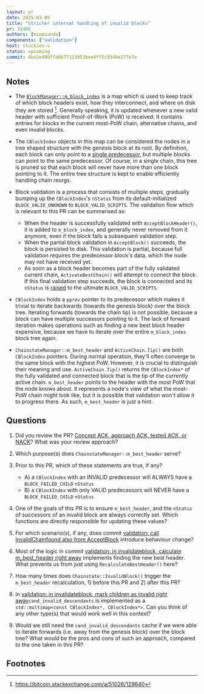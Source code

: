 ```yaml
---
layout: pr
date: 2025-03-05
title: "Stricter internal handling of invalid blocks"
pr: 31405
authors: [mzumsande]
components: ["validation"]
host: stickies-v
status: upcoming
commit: 4ba2e480ffa0b77113953bee4ff5c9349e277e7e
---
```


## Notes

- The [`BlockManager::m_block_index`](https://github.com/bitcoin/bitcoin/blob/3c1f72a36700271c7c1293383549c3be29f28edb/src/node/blockstorage.h#L277) is a map which is used to keep track of which block headers exist, how they interconnect, and where on disk they are stored [^1]. Generally speaking, it is updated whenever a new valid header with sufficient Proof-of-Work (PoW) is received. It contains entries for blocks in the current most-PoW chain, alternative chains, and even invalid blocks.

- The `CBlockIndex` objects in this map can be considered the nodes in a tree shaped structure with the genesis block at its root. By definition, each block can only point to a [single predecessor](https://github.com/bitcoin/bitcoin/blob/3c1f72a36700271c7c1293383549c3be29f28edb/src/chain.h#L147), but multiple blocks can point to the same predecessor. Of course, in a single chain, this tree is pruned so that each block will never have more than one block pointing to it. The entire tree structure is kept to enable efficiently handling chain reorgs.

- Block validation is a process that consists of multiple steps, gradually bumping up the `CBlockIndex`'s `nStatus` from its default-initialized `BLOCK_VALID_UNKNOWN` to `BLOCK_VALID_SCRIPTS`. The validation flow which is relevant to this PR can be summarised as:
	- When the header is successfully validated with `AcceptBlockHeader()`, it is added to `m_block_index`, and generally never removed from it anymore, even if the block fails a subsequent validation step.
	- When the partial block validation in `AcceptBlock()` succeeds, the block is persisted to disk. This validation is partial, because full validation requires the predecessor block's data, which the node may not have received yet.
	- As soon as a block header becomes part of the fully validated current chain, `ActivateBestChain()` will attempt to connect the block. If this final validation step succeeds, the block is connected and its `nStatus` is [raised](https://github.com/bitcoin/bitcoin/blob/3c1f72a36700271c7c1293383549c3be29f28edb/src/validation.cpp#L2762) to the ultimate `BLOCK_VALID_SCRIPTS`.

- `CBlockIndex` holds a `pprev` pointer to its predecessor which makes it trivial to iterate backwards (towards the genesis block) over the block tree. Iterating forwards (towards the chain tip) is not possible, because a block can have multiple successors pointing to it. The lack of forward iteration makes operations such as finding a new best block header expensive, because we have to iterate over the entire `m_block_index` block tree again.

- `ChainstateManager::m_best_header` and `ActiveChain.Tip()` are both `CBlockIndex` pointers. During normal operation, they'll often converge to the same block with the highest PoW. However, it is crucial to distinguish their meaning and use. `ActiveChain.Tip()` returns the `CBlockIndex*` of the fully validated and connected block that is the tip of the currently active chain. `m_best_header` points to the header with the most PoW that the node knows about. It represents a node's view of what the most-PoW chain might look like, but it is possible that validation won't allow it to progress there. As such, `m_best_header` is just a hint.


## Questions

1. Did you review the PR? [Concept ACK, approach ACK, tested ACK, or NACK](https://github.com/bitcoin/bitcoin/blob/master/CONTRIBUTING.md#peer-review)? What was your review approach?

1. Which purpose(s) does `ChainstateManager::m_best_header` serve?

1. Prior to this PR, which of these statements are true, if any?
	- A) a `CBlockIndex` with an INVALID predecessor will ALWAYS have a `BLOCK_FAILED_CHILD` `nStatus`
	- B) a `CBlockIndex` with only VALID predecessors will NEVER have a `BLOCK_FAILED_CHILD` `nStatus`

1. One of the goals of this PR is to ensure `m_best_header`, and the `nStatus` of successors of an invalid block are always correctly set. Which functions are directly responsible for updating these values?

1. For which scenario(s), if any, does commit [validation: call InvalidChainfound also from AcceptBlock](https://github.com/bitcoin-core-review-club/bitcoin/commit/163b01eae82a9dd94dcda94cf13001e46b4a8a56) introduce behaviour change?

1. Most of the logic in commit [validation: in invalidateblock, calculate m_best_header right away](https://github.com/bitcoin-core-review-club/bitcoin/commit/4100495125e9a06b2403f7520fae9f45c3fd9e4c) implements finding the new best header. What prevents us from just using `RecalculateBestHeader()` here? 

1. How many times does `Chainstate::InvalidBlock()` trigger the `m_best_header` recalculation, 1) before this PR and 2) after this PR?

1. In [validation: in invalidateblock, mark children as invalid right away](https://github.com/bitcoin-core-review-club/bitcoin/commit/e32df45a62e6999b12d035758c9c6bd4994ea682)`cand_invalid_descendants` is implemented as a `std::multimap<const CBlockIndex*, CBlockIndex*>`. Can you think of any other type(s) that would work well in this context?

1. Would we still need the  `cand_invalid_descendants` cache if we were able to iterate forwards (i.e. away from the genesis block) over the block tree? What would be the pros and cons of such an approach, compared to the one taken in this PR?


<!-- TODO: After a meeting, uncomment and add meeting log between the irc tags
## Meeting Log

{% irc %}
{% endirc %}
-->

## Footnotes

[^1]: https://bitcoin.stackexchange.com/a/51026/129640 
